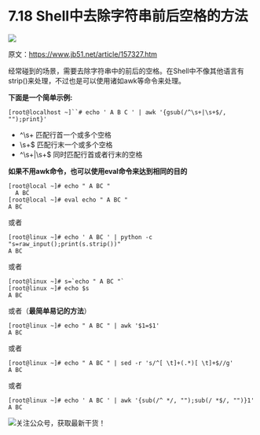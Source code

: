 # 7.18 Shell中去除字符串前后空格的方法

![](http://image.iswbm.com/20200602135014.png)

原文：https://www.jb51.net/article/157327.htm

经常碰到的场景，需要去除字符串中的前后的空格。在Shell中不像其他语言有strip()来处理，不过也是可以使用诸如awk等命令来处理。

 **下面是一个简单示例:**

```
[root@localhost ~]``# echo ' A B C ' | awk '{gsub(/^\s+|\s+$/, "");print}'
```

- ^\s+      匹配行首一个或多个空格
- \s+$      匹配行末一个或多个空格
- ^\s+|\s+$  同时匹配行首或者行末的空格

**如果不用awk命令，也可以使用eval命令来达到相同的目的**

```
[root@local ~]# echo " A BC "
  A BC
[root@local ~]# eval echo " A BC "
A BC
```

或者

```
[root@linux ~]# echo ' A BC ' | python -c "s=raw_input();print(s.strip())"
A BC
```

或者

```
[root@linux ~]# s=`echo " A BC "`
[root@linux ~]# echo $s
A BC
```

或者（**最简单易记的方法**）

```
[root@linux ~]# echo " A BC " | awk '$1=$1'
A BC
```

或者

```
[root@linux ~]# echo " A BC " | sed -r 's/^[ \t]+(.*)[ \t]+$//g'
A BC
```

或者

```
[root@linux ~]# echo ' A BC ' | awk '{sub(/^ */, "");sub(/ *$/, "")}1'
A BC
```





![关注公众号，获取最新干货！](http://image.python-online.cn/image-20200320125724880.png)